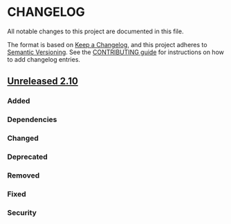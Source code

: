 # CHANGELOG
All notable changes to this project are documented in this file.

The format is based on [Keep a Changelog](https://keepachangelog.com/en/1.0.0/), and this project adheres to [Semantic Versioning](https://semver.org/spec/v2.0.0.html). See the [CONTRIBUTING guide](./CONTRIBUTING.md#Changelog) for instructions on how to add changelog entries.

## [Unreleased 2.10]
### Added

### Dependencies

### Changed

### Deprecated

### Removed

### Fixed

### Security

[Unreleased 2.10]: https://github.com/opensearch-project/OpenSearch/compare/2.10...2.10
